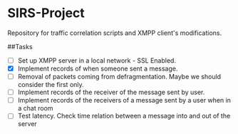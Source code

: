 SIRS-Project
============

Repository for traffic correlation scripts and XMPP client's modifications.

##Tasks
- [ ] Set up XMPP server in a local network - SSL Enabled.
- [X] Implement records of when someone sent a message.
- [ ] Removal of packets coming from defragmentation. Maybe we should consider the first only.
- [ ] Implement records of the receiver of the message sent by user.
- [ ] Implement records of the receivers of a message sent by a user when in a chat room
- [ ] Test latency. Check time relation between a message into and out of the server
